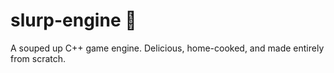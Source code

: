 # slurp-engine 🍜
A souped up C++ game engine. Delicious, home-cooked, and made entirely from scratch.
